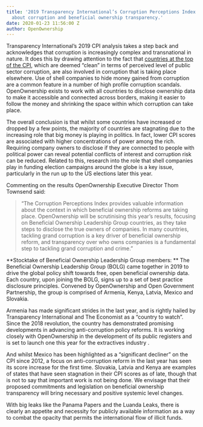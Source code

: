 ```yaml
---
title: '2019 Transparency International’s Corruption Perceptions Index: What it says
  about corruption and beneficial ownership transparency.'
date: 2020-01-23 11:56:00 Z
author: OpenOwnership
---
```


Transparency International’s 2019 CPI analysis takes a step back and acknowledges that corruption is increasingly complex and transnational in nature. It does this by drawing attention to the fact that [countries at the top of the CPI](https://www.transparency.org/news/feature/cpi_2019_Trouble_at_the_top), which are deemed “clean” in terms of perceived level of public sector corruption, are also involved in corruption that is taking place elsewhere. Use of shell companies to hide money gained from corruption are a common feature in a number of high profile corruption scandals. OpenOwnership exists to work with all countries to disclose ownership data to make it accessible and connected across borders, making it easier to follow the money and shrinking the space within which corruption can take place.

The overall conclusion is that whilst some countries have increased or dropped by a few points, the majority of countries are stagnating due to the increasing role that big money is playing in politics. In fact, lower CPI scores are associated with higher concentrations of power among the rich. Requiring company owners to disclose if they are connected to people with political power can reveal potential conflicts of interest and corruption risk can be reduced. Related to this, research into the role that shell companies play in funding election campaigns around the globe is a key issue, particularly in the run up to the US elections later this year. 

Commenting on the results OpenOwnership Executive Director Thom Townsend said: 
> “The Corruption Perceptions Index provides valuable information about the context in which beneficial ownership reforms are taking place. OpenOwnership will be scrutinising this year’s results, focusing on Beneficial Ownership Leadership Group countries, as they take steps to disclose the true owners of companies. In many countries, tackling grand corruption is a key driver of beneficial ownership reform, and transparency over who owns companies is a fundamental step to tackling grand corruption and crime.”

**Stocktake of Beneficial Ownership Leadership Group members:
**
The Beneficial Ownership Leadership Group (BOLG) came together in 2019 to drive the global policy shift towards free, open beneficial ownership data. Each country, upon joining the BOLG, signs up to a set of best practice disclosure principles. Convened by OpenOwnership and Open Government Partnership, the group is comprised of Armenia, Kenya, Latvia, Mexico and Slovakia. 

Armenia has made significant strides in the last year, and is rightly hailed by Transparency International and The Economist as a “country to watch”. Since the 2018 revolution, the country has demonstrated promising developments in advancing anti-corruption policy reforms. It is working closely with OpenOwnership in the development of its public registers and is set to launch one this year for the extractives industry . 

And whilst Mexico has been highlighted as a “significant decliner” on the CPI since 2012, a focus on anti-corruption reform in the last year has seen its score increase for the first time. Slovakia, Latvia and Kenya are examples of states that have seen stagnation in their CPI scores as of late, though that is not to say that important work is not being done. We envisage that their proposed commitments and legislation on beneficial ownership transparency will bring necessary and positive systemic level changes. 

With big leaks like the Panama Papers and the Luanda Leaks, there is clearly an appetite and necessity for publicly available information as a way to combat the opacity that permits the international flow of illicit funds. 


